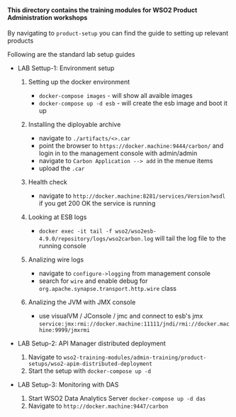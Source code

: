 #### This directory contains the training modules for WSO2 Product Administration workshops ####

By navigating to ```product-setup``` you can find the guide to setting up relevant products

Following are the standard lab setup guides

* LAB Settup-1: Environment setup
	
	1. Setting up the docker environment
		- `docker-compose images` - will show all avaible images
		- `docker-compose up -d esb` - will create the esb image and boot it up

	2. Installing the diployable archive
		- navigate to `./artifacts/<>.car`
		- point the browser to `https://docker.machine:9444/carbon/` and login in to the management console with admin/admin
		- navigate to `Carbon Application --> add` in the menue items
		- upload the `.car`

	3. Health check
		- navigate to `http://docker.machine:8281/services/Version?wsdl` if you get 200 OK the service is running

	4. Looking at ESB logs
		- `docker exec -it tail -f wso2/wso2esb-4.9.0/repository/logs/wso2carbon.log` will tail the log file to the running console

	5. Analizing wire logs
		- navigate to `configure->logging` from management console
		- search for `wire` and enable debug for `org.apache.synapse.transport.http.wire` class

	6. Analizing the JVM with JMX console
		- use visualVM / JConsole / jmc and connect to esb's jmx `service:jmx:rmi://docker.machine:11111/jndi/rmi://docker.machine:9999/jmxrmi`

* LAB Setup-2: API Manager distributed deployment
	
	1. Navigate to `wso2-training-modules/admin-training/product-setups/wso2-apim-distributed-deployment`
	2. Start the setup with `docker-compose up -d`

* LAB Setup-3: Monitoring with DAS

	1. Start WSO2 Data Analytics Server `docker-compose up -d das`
	2. Navigate to `http://docker.machine:9447/carbon`
	
